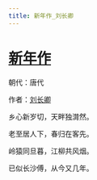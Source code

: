 ```yaml
---
title: 新年作_刘长卿
---
```


# [新年作](http://so.gushiwen.org/view_3100.aspx)

朝代：唐代

作者：[刘长卿](http://so.gushiwen.org/author_104.aspx)

乡心新岁切，天畔独潸然。

老至居人下，春归在客先。

岭猿同旦暮，江柳共风烟。

已似长沙傅，从今又几年。
